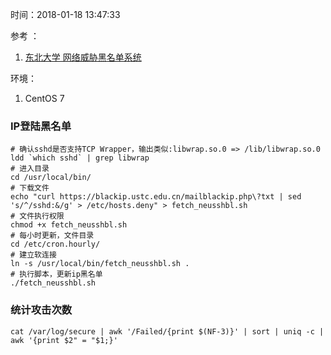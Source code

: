 时间：2018-01-18 13:47:33 

参考 ： 

1. [东北大学 网络威胁黑名单系统](http://antivirus.neu.edu.cn/scan/ssh.php)

环境：

1. CentOS 7 

### IP登陆黑名单 

```shell
# 确认sshd是否支持TCP Wrapper，输出类似:libwrap.so.0 => /lib/libwrap.so.0
ldd `which sshd` | grep libwrap
# 进入目录
cd /usr/local/bin/
# 下载文件
echo "curl https://blackip.ustc.edu.cn/mailblackip.php\?txt | sed 's/^/sshd:&/g' > /etc/hosts.deny" > fetch_neusshbl.sh
# 文件执行权限
chmod +x fetch_neusshbl.sh
# 每小时更新，文件目录
cd /etc/cron.hourly/
# 建立软连接 
ln -s /usr/local/bin/fetch_neusshbl.sh .
# 执行脚本，更新ip黑名单
./fetch_neusshbl.sh
```

### 统计攻击次数 

```shell
cat /var/log/secure | awk '/Failed/{print $(NF-3)}' | sort | uniq -c | awk '{print $2" = "$1;}'
```
